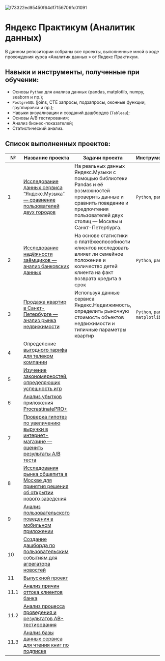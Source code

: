 ![f73322ed95450f64df7156706fc01091](https://user-images.githubusercontent.com/110093043/211315802-40395f10-78a7-49c9-93da-2486fc998b91.jpg)

# Яндекс Практикум (Аналитик данных)

В данном репозитории собраны все проекты, выполненные мной в ходе прохождения курса «Аналитик данных » от Яндекс Практикум. 

## Навыки и инструменты, полученные при обучении:

- Основы `Python` для анализа данных (pandas, matplotlib, numpy, seaborn и пр.);
- `PostgreSQL` (joins, CTE запросы, подзапросы, оконные функции, группировка и пр.);
- Навыки визуализации и созданий дашбордов (`Tableau`);
- Основы A/B тестирования;
- Анализ бизнес-показателей;
- Статистический анализ.

## Список выполненных проектов:

№ | Название проекта | Задачи проекта | Инструменты |
--|------------------|----------------|-------------|
1 | [Исследование данных сервиса “Яндекс.Музыка” — сравнение пользователей двух городов](https://github.com/vaneevruslan/DA_Projects_Yandex/tree/main/01.%20Исследование%20данных%20сервиса%20“Яндекс.Музыка”) | На реальных данных Яндекс.Музыки c помощью библиотеки Pandas и её возможностей проверить данные и сравнить поведение и предпочтения пользователей двух столиц — Москвы и Санкт-Петербурга. | `Python`, `pandas` |
2 | [Исследование надёжности заёмщиков — анализ банковских данных](https://github.com/vaneevruslan/DA_Projects_Yandex/tree/main/02.%20Исследование%20надёжности%20заёмщиков) | На основе статистики о платёжеспособности клиентов исследовать влияет ли семейное положение и количество детей клиента на факт возврата кредита в срок | `Python`, `pandas` |  
3 | [Продажа квартир в Санкт-Петербурге — анализ рынка недвижимости](https://github.com/vaneevruslan/DA_Projects_Yandex/tree/main/03.%20Продажа%20квартир%20в%20Санкт-Петербурге) | Используя данные сервиса Яндекс.Недвижимость, определить рыночную стоимость объектов недвижимости и типичные параметры квартир | `Python`, `pandas`, `matplotlib` |  
4 | [Определение выгодного тарифа для телеком компании](https://github.com/vaneevruslan/DA_Projects_Yandex/tree/main/04.%20Определение%20выгодного%20тарифа%20для%20телеком%20компании) |  |  |  
5 | [Изучение закономерностей, определяющих успешность игр](https://github.com/vaneevruslan/DA_Projects_Yandex/tree/main/05.%20Изучение%20закономерностей%2C%20определяющих%20успешность%20игр) |  |  |  
6 | [Анализ убытков приложения ProcrastinatePRO+](https://github.com/vaneevruslan/DA_Projects_Yandex/tree/main/06.%20Анализ%20убытков%20приложения%20ProcrastinatePRO%2B) |  |  |  
7 | [Проверка гипотез по увеличению выручки в интернет-магазине — оценить результаты A/B теста](https://github.com/vaneevruslan/DA_Projects_Yandex/tree/main/07.%20Проверка%20гипотез%20по%20увеличению%20выручки%20в%20интернет-магазине) |  |  | 
8 | [Исследования рынка общепита в Москве для принятия решения об открытии нового заведения](https://github.com/vaneevruslan/DA_Projects_Yandex/tree/main/08.%20Исследования%20рынка%20общепита%20в%20Москве) |  |  |  
9 | [Анализ пользовательского поведения в мобильном приложении](https://github.com/vaneevruslan/DA_Projects_Yandex/tree/main/09.%20Анализ%20пользовательского%20поведения%20в%20мобильном%20приложении) |  |  |  
10 | [Создание дашборда по пользовательским событиям для агрегатора новостей](https://github.com/vaneevruslan/DA_Projects_Yandex/tree/main/10.%20Создание%20дашборда%20по%20пользовательским%20событиям%20для%20агрегатора%20новостей) |  |  |
11 | [Выпускной проект](https://github.com/vaneevruslan/DA_Projects_Yandex/tree/main/11.%20Выпускной%20проект) |  |  |   
11.1 | [Анализ причин оттока клиентов банка](https://github.com/vaneevruslan/DA_Projects_Yandex/tree/main/11.%20Выпускной%20проект/11.1%20Анализ%20причин%20оттока%20клиентов%20банка) |  |  |  
11.2 | [Анализ процесса проведения и результатов AB-тестирования](https://github.com/vaneevruslan/DA_Projects_Yandex/tree/main/11.%20Выпускной%20проект/11.2%20Анализ%20процесса%20проведения%20и%20результатов%20AB-тестирования) |  |  |  
11.3 | [Анализ базы данных сервиса для чтения книг по подписке](https://github.com/vaneevruslan/DA_Projects_Yandex/tree/main/11.%20Выпускной%20проект/11.3%20Анализ%20базы%20данных%20сервиса%20для%20чтения%20книг%20по%20подписке) |  |  |  
